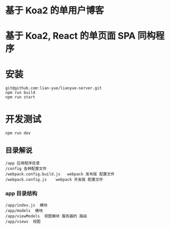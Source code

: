 # 基于 Koa2 的单用户博客

# 基于 Koa2, React 的单页面 SPA 同构程序

# 安装
```
git@github.com:lian-yue/lianyue-server.git
npm run build
npm run start
```

# 开发测试

```
npm run dev
```

## 目录解说
```
/app 应用程序目录
/config 各种配置文件
/webpack.config.build.js   webpack 发布版 配置文件
/webpack.config.js    webpack 开发版 配置文件
```

### app 目录结构
```
/app/index.js  模块
/app/models  模块
/app/viewModels  视图模块 服务器的 路由
/app/views  视图
```
